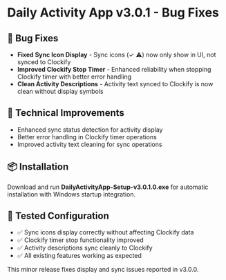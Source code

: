 # Daily Activity App v3.0.1 - Bug Fixes

## 🐛 Bug Fixes
- **Fixed Sync Icon Display** - Sync icons (✓ ⚠) now only show in UI, not synced to Clockify
- **Improved Clockify Stop Timer** - Enhanced reliability when stopping Clockify timer with better error handling
- **Clean Activity Descriptions** - Activity text synced to Clockify is now clean without display symbols

## 🔧 Technical Improvements
- Enhanced sync status detection for activity display
- Better error handling in Clockify timer operations
- Improved activity text cleaning for sync operations

## 📦 Installation
Download and run **DailyActivityApp-Setup-v3.0.1.0.exe** for automatic installation with Windows startup integration.

## 🧪 Tested Configuration
- ✅ Sync icons display correctly without affecting Clockify data
- ✅ Clockify timer stop functionality improved
- ✅ Activity descriptions sync cleanly to Clockify
- ✅ All existing features working as expected

This minor release fixes display and sync issues reported in v3.0.0.